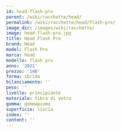 ```yaml
---
id: head-flash-pro
parent: /wiki/racchette/head/
permalink: /wiki/racchette/head/flash-pro/
image_dir: /images/wiki/racchette/
image: head-flash-pro.jpg
title: Head Flash Pro
brand: Head
model: Flash Pro
marca: head
modello: flash pro
anno: '2021'
prezzo: '140'
forma: ibrida
bilanciamento: ''
peso: ''
livello: principiante
materiale: fibra di vetro
gomma: gommapiuma
superficie: liscia
index: ''
content: ''
---
```


